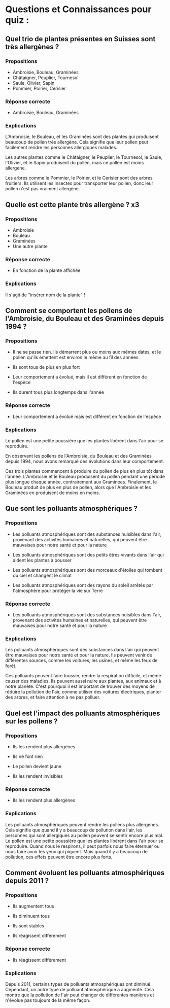 [//]: <> (grip data_story_jeunes.md)

# Questions et Connaissances pour quiz : 

## Quel trio de plantes présentes en Suisses sont très allergènes ?

### Propositions

- Ambroisie, Bouleau, Graminées
- Châtaigner, Peuplier, Tournesol
- Saule, Olivier, Sapin
- Pommier, Poirier, Cerisier

### Réponse correcte

- Ambroisie, Bouleau, Graminées

### Explications

L'Ambroisie, le Bouleau, et les Graminées sont des plantes qui produisent beaucoup de pollen très allergène. Cela signifie que leur pollen peut facilement rendre les personnes allergiques malades.

Les autres plantes comme le Châtaigner, le Peuplier, le Tournesol, le Saule, l'Olivier, et le Sapin produisent du pollen, mais ce pollen est moins allergène.

Les arbres comme le Pommier, le Poirier, et le Cerisier sont des arbres fruitiers. Ils utilisent les insectes pour transporter leur pollen, donc leur pollen n'est pas vraiment allergène.

## Quelle est cette plante très allergène ? x3

### Propositions

- Ambroisie
- Bouleau
- Graminées
- Une autre plante

### Réponse correcte

- En fonction de la plante affichée

### Explications

Il s'agit de "insérer nom de la plante" !

## Comment se comportent les pollens de l'Ambroisie, du Bouleau et des Graminées depuis 1994 ?

### Propositions

- Il ne se passe rien. Ils démarrent plus ou moins aux mêmes dates, et le pollen qu'ils émettent est environ le même au fil des années

- Ils sont tous de plus en plus fort

- Leur comportement a évolué, mais il est différent en fonction de l'espèce

- Ils durent tous plus longtemps dans l'année

### Réponse correcte

- Leur comportement a évolué mais est différent en fonction de l'espèce

### Explications

Le pollen est une petite poussière que les plantes libèrent dans l'air pour se reproduire.

En observant les pollens de l'Ambroisie, du Bouleau et des Graminées depuis 1994, nous avons remarqué des évolutions dans leur comportement.

Ces trois plantes commencent à produire du pollen de plus en plus tôt dans l'année. L'Ambroisie et le Bouleau produisent du pollen pendant une période plus longue chaque année, contrairement aux Graminées. Finalement, le Bouleau produit de plus en plus de pollen, alors que l'Ambroisie et les Graminées en produisent de moins en moins.

## Que sont les polluants atmosphériques ?

### Propositions

- Les polluants atmosphériques sont des substances nuisibles dans l'air, provenant des activités humaines et naturelles, qui peuvent être mauvaises pour notre santé et pour la nature

- Les polluants atmosphériques sont des petits êtres vivants dans l'air qui aident les plantes à pousser

- Les polluants atmosphériques sont des morceaux d'étoiles qui tombent du ciel et changent le climat

- Les polluants atmosphériques sont des rayons du soleil arrêtés par l'atmosphère pour protéger la vie sur Terre

### Réponse correcte

- Les polluants atmosphériques sont des substances nuisibles dans l'air, provenant des activités humaines et naturelles, qui peuvent être mauvaises pour notre santé et pour la nature

### Explications

Les polluants atmosphériques sont des substances dans l'air qui peuvent être mauvaises pour notre santé et pour la nature. Ils peuvent venir de différentes sources, comme les voitures, les usines, et même les feux de forêt.

Ces polluants peuvent faire tousser, rendre la respiration difficile, et même causer des maladies. Ils peuvent aussi nuire aux plantes, aux animaux et à notre planète. C'est pourquoi il est important de trouver des moyens de réduire la pollution de l'air, comme utiliser des voitures électriques, planter des arbres, et faire attention à ne pas polluer.

## Quel est l'impact des polluants atmosphériques sur les pollens ?

### Propositions

- Ils les rendent plus allergènes

- Ils ne font rien

- Le pollen devient jaune

- Ils les rendent invisibles

### Réponse correcte

- Ils les rendent plus allergènes

### Explications

Les polluants atmosphériques peuvent rendre les pollens plus allergènes. Cela signifie que quand il y a beaucoup de pollution dans l'air, les personnes qui sont allergiques au pollen peuvent se sentir encore plus mal. Le pollen est une petite poussière que les plantes libèrent dans l'air pour se reproduire. Quand nous le respirons, il peut parfois nous faire éternuer ou nous faire avoir les yeux qui piquent. Mais quand il y a beaucoup de pollution, ces effets peuvent être encore plus forts.

## Comment évoluent les polluants atmosphériques depuis 2011 ?

### Propositions

- Ils augmentent tous

- Ils diminuent tous

- Ils sont stables

- Ils réagissent différement

### Réponse correcte

- Ils réagissent différement

### Explications

Depuis 2011, certains types de polluants atmosphériques ont diminué. Cependant, un autre type de polluant atmosphérique a augmenté. Cela montre que la pollution de l'air peut changer de différentes manières et n'évolue pas toujours de la même façon.